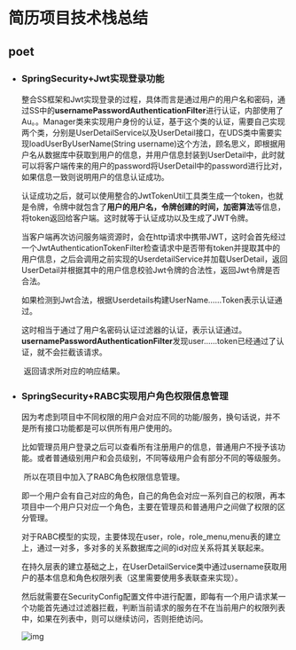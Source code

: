 # 简历项目技术栈总结

## poet

- ### SpringSecurity+Jwt实现登录功能

  ​      整合SS框架和Jwt实现登录的过程，具体而言是通过用户的用户名和密码，通过SS中的**usernamePasswordAuthenticationFilter**进行认证，内部使用了Au。。Manager类来实现用户身份的认证，基于这个类的认证，需要自己实现两个类，分别是UserDetailService以及UserDetail接口，在UDS类中需要实现loadUserByUserName(String username)这个方法，顾名思义，即根据用户名从数据库中获取到用户的信息，并用户信息封装到UserDetail中，此时就可以将客户端传来的用户的password将UserDetail中的password进行比对，如果信息一致则说明用户的信息认证成功。

  ​     认证成功之后，就可以使用整合的JwtTokenUtil工具类生成一个token，也就是令牌，令牌中就包含了**用户的用户名，令牌创建的时间，加密算法**等信息，将token返回给客户端。这时就等于认证成功以及生成了JWT令牌。

  ​     当客户端再次访问服务端资源时，会在http请求中携带JWT，这时会首先经过一个JwtAuthenticationTokenFilter检查请求中是否带有token并提取其中的用户信息，之后会调用之前实现的UserdetailService并加载UserDetail，返回UserDetail并根据其中的用户信息校验Jwt令牌的合法性，返回Jwt令牌是否合法。

  ​     如果检测到Jwt合法，根据Userdetails构建UserName……Token表示认证通过。

  ​    这时相当于通过了用户名密码认证过滤器的认证，表示认证通过。**usernamePasswordAuthenticationFilter**发现user……token已经通过了认证，就不会拦截该请求。

  ​    返回请求所对应的响应结果。

  

- ### SpringSecurity+RABC实现用户角色权限信息管理

  ​     因为考虑到项目中不同权限的用户会对应不同的功能/服务，换句话说，并不是所有接口功能都是可以供所有用户使用的。

  ​     比如管理员用户登录之后可以查看所有注册用户的信息，普通用户不授予该功能。或者普通级别用户和会员级别，不同等级用户会有部分不同的等级服务。

  ​     所以在项目中加入了RABC角色权限信息管理。

  ​     即一个用户会有自己对应的角色，自己的角色会对应一系列自己的权限，再本项目中一个用户只对应一个角色，主要在管理员和普通用户之间做了权限的区分管理。

  ​     对于RABC模型的实现，主要体现在user，role，role_menu,menu表的建立上，通过一对多，多对多的关系数据库之间的id对应关系将其关联起来。

  ​     在持久层表的建立基础之上，在UserDetailService类中通过username获取用户的基本信息和角色权限列表（这里需要使用多表联查来实现）。

  ​     然后就需要在SecurityConfig配置文件中进行配置，即每有一个用户请求某一个功能首先通过过滤器拦截，判断当前请求的服务在不在当前用户的权限列表中，如果在列表中，则可以继续访问，否则拒绝访问。

  

  ![img](https://img-blog.csdn.net/20161226141519671?watermark/2/text/aHR0cDovL2Jsb2cuY3Nkbi5uZXQvY29kZV9fY29kZQ==/font/5a6L5L2T/fontsize/400/fill/I0JBQkFCMA==/dissolve/70/gravity/SouthEast)

  
